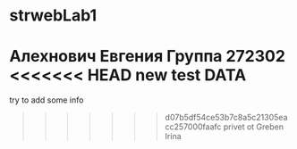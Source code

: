 # strwebLab1
Алехнович Евгения
Группа 272302
<<<<<<< HEAD
new test DATA
=======
try to add some info
>>>>>>> d07b5df54ce53b7c8a5c21305eacc257000faafc
privet ot Greben Irina

